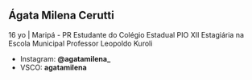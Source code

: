 ## Ágata Milena Cerutti

16 yo | Maripá - PR
Estudante do Colégio Estadual PIO XII
Estagiária na Escola Municipal Professor Leopoldo Kuroli

- Instagram: **@agatamilena_**
- VSCO: **agatamilena**
